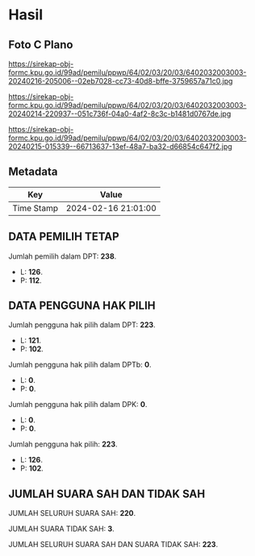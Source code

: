 # Hasil

## Foto C Plano

https://sirekap-obj-formc.kpu.go.id/99ad/pemilu/ppwp/64/02/03/20/03/6402032003003-20240216-205006--02eb7028-cc73-40d8-bffe-3759657a71c0.jpg

https://sirekap-obj-formc.kpu.go.id/99ad/pemilu/ppwp/64/02/03/20/03/6402032003003-20240214-220937--051c736f-04a0-4af2-8c3c-b1481d0767de.jpg

https://sirekap-obj-formc.kpu.go.id/99ad/pemilu/ppwp/64/02/03/20/03/6402032003003-20240215-015339--66713637-13ef-48a7-ba32-d66854c647f2.jpg


## Metadata

| Key        | Value               |
| ---------- | ------------------- |
| Time Stamp | 2024-02-16 21:01:00 |


## DATA PEMILIH TETAP

Jumlah pemilih dalam DPT: **238**.
 * L: **126**.
 * P: **112**.

## DATA PENGGUNA HAK PILIH

Jumlah pengguna hak pilih dalam DPT: **223**.
 * L: **121**.
 * P: **102**.

Jumlah pengguna hak pilih dalam DPTb: **0**.
 * L: **0**.
 * P: **0**.

Jumlah pengguna hak pilih dalam DPK: **0**.
 * L: **0**.
 * P: **0**.

Jumlah pengguna hak pilih: **223**.
 * L: **126**.
 * P: **102**.

## JUMLAH SUARA SAH DAN TIDAK SAH

JUMLAH SELURUH SUARA SAH: **220**.

JUMLAH SUARA TIDAK SAH: **3**.

JUMLAH SELURUH SUARA SAH DAN SUARA TIDAK SAH: **223**.


